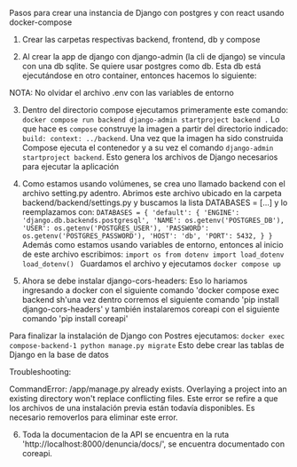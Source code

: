 Pasos para crear una instancia de Django con postgres y con react usando docker-compose

1. Crear las carpetas respectivas backend, frontend, db y compose

2. Al crear la app de django con django-admin (la cli de django) se vincula con una db sqlite. Se quiere usar postgres como db. Esta db está ejecutándose en otro container, entonces hacemos lo siguiente:

NOTA: No olvidar el archivo .env con las variables de entorno

3. Dentro del directorio compose ejecutamos primeramente este comando: `docker compose run backend django-admin startproject backend .` Lo que hace es `compose` construye la imagen a partir del directorio indicado: `build: context: ../backend`. Una vez que la imagen ha sido construida Compose ejecuta el contenedor y a su vez el comando `django-admin startproject backend`. Esto genera los archivos de Django necesarios para ejecutar la aplicación

4. Como estamos usando volúmenes, se crea uno llamado backend con el archivo setting.py adentro. Abrimos este archivo ubicado en la carpeta backend/backend/settings.py y buscamos la lista DATABASES  = [...] y lo reemplazamos con:
`DATABASES = {
    'default': {
        'ENGINE': 'django.db.backends.postgresql',
        'NAME': os.getenv('POSTGRES_DB'),
        'USER': os.getenv('POSTGRES_USER'),
        'PASSWORD': os.getenv('POSTGRES_PASSWORD'),
        'HOST': 'db',
        'PORT': 5432,
    }
}`
Además como estamos usando variables de entorno, entonces al inicio de este archivo escribimos:
`import os
from dotenv import load_dotenv
load_dotenv()
`
Guardamos el archivo y ejecutamos `docker compose up`

5. Ahora se debe instalar django-cors-headers: Eso lo hariamos ingresando a docker con el siguiente comando 'docker compose exec backend sh'una vez dentro corremos el siguiente comando 'pip install django-cors-headers' y también instalaremos coreapi con el siguiente comando 'pip install coreapi'


Para finalizar la instalación de Django con Postres ejecutamos: `docker exec compose-backend-1 python manage.py migrate` Esto debe crear las tablas de Django en la base de datos

Troubleshooting:

CommandError: /app/manage.py already exists. Overlaying a project into an existing directory won't replace conflicting files. Este error se refire a que los archivos de una instalación previa están todavía disponibles. Es necesario removerlos para eliminar este error.

6. Toda la documentacion de la API se encuentra en la ruta 'http://localhost:8000/denuncia/docs/', se encuentra documentado con coreapi. 
